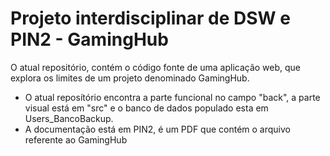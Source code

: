 # Projeto interdisciplinar de DSW e PIN2 - GamingHub

O atual repositório, contém o código fonte de uma aplicação web, que explora os limites de um projeto denominado GamingHub.


- O atual reposítório encontra a parte funcional no campo "back", a parte visual está em "src" e o banco de dados populado esta em Users_BancoBackup.
- A documentação está em PIN2, é um PDF que contém o arquivo referente ao GamingHub
